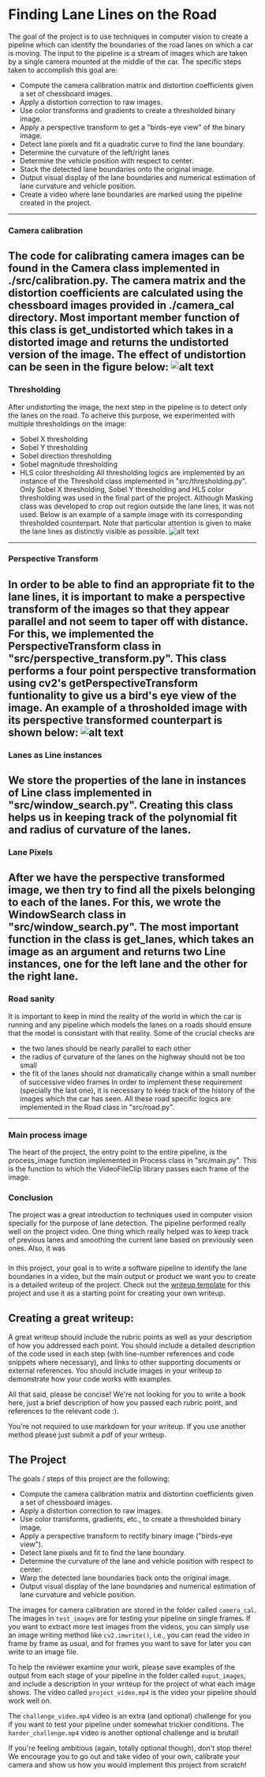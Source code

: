 # **Finding Lane Lines on the Road** 

The goal of the project is to use techniques in computer vision to create a pipeline which can identify the boundaries of the road lanes on which a car is moving. 
The input to the pipeline is a stream of images which are taken by a single camera mounted at the middle of the car. 
The specific steps taken to accomplish this goal are: 
* Compute the camera calibration matrix and distortion coefficients given a set of chessboard images.
* Apply a distortion correction to raw images.
* Use color transforms and gradients to create a thresholded binary image.
* Apply a perspective transform to get a "birds-eye view" of the binary image.
* Detect lane pixels and fit a quadratic curve to find the lane boundary.
* Determine the curvature of the left/right lanes 
* Determine the vehicle position with respect to center.
* Stack the detected lane boundaries onto the original image.
* Output visual display of the lane boundaries and numerical estimation of lane curvature and vehicle position.
* Create a video where lane boundaries are marked using the pipeline created in the project. 

[//]: # (Image References)

[image1]: ./src/output_images/camera_calibration_combined.jpg "Undistorted"
[image2]: ./src/output_images/thresholded_image_combined.jpg "Thresholded"
[image3]: ./src/output_images/perspective_combined.jpg "Perspective"
---

### Camera calibration
The code for calibrating camera images can be found in the Camera class implemented in ./src/calibration.py. 
The camera matrix and the distortion coefficients are calculated using the chessboard images provided in ./camera_cal directory. 
Most important member function of this class is get_undistorted which takes in a distorted image and returns the undistorted version of the image.
The effect of undistortion can be seen in the figure below:
![alt text][image1] 
---
###

### Thresholding
After undistorting the image, the next step in the pipeline is to detect only the lanes on the road. To acheive this purpose, we experimented with multiple thresholdings on the image:
* Sobel X thresholding
* Sobel Y thresholding
* Sobel direction thresholding
* Sobel magnitude thresholding
* HLS color thresholding
All thresholding logics are implemented by an instance of the Threshold class implemented in "src/thresholding.py". Only Sobel X thresholding, Sobel Y thresholding and HLS color thresholding was used in the final part of the project. Although Masking class was developed to crop out region outside the lane lines, it was not used. Below is an example of a sample image with its corresponding thresholded counterpart. Note that particular attention is given to make the lane lines as distinctly visible as possible. 
![alt text][image2]
--- 
###

### Perspective Transform
In order to be able to find an appropriate fit to the lane lines, it is important to make a perspective transform of the images so that they appear parallel and not seem to taper off with distance. For this, we implemented the PerspectiveTransform class in "src/perspective_transform.py". This class performs a four point perspective transformation using cv2's getPerspectiveTransform funtionality to give us a bird's eye view of the image. An example of a throsholded image with its perspective transformed counterpart is shown below:
![alt text][image3] 
---
###

### Lanes as Line instances
We store the properties of the lane in instances of Line class implemented in "src/window_search.py". Creating this class helps us in keeping track of the polynomial fit and radius of curvature of the lanes.
---
###

### Lane Pixels
After we have the perspective transformed image, we then try to find all the pixels belonging to each of the lanes. For this, we wrote the WindowSearch class in "src/window_search.py". The most important function in the class is get_lanes, which takes an image as an argument and returns two Line instances, one for the left lane and the other for the right lane. 
---
###

### Road sanity 
It is important to keep in mind the reality of the world in which the car is running and any pipeline which models the lanes on a roads should ensure that the model is consistant with that reality. Some of the crucial checks are
* the two lanes should be nearly parallel to each other
* the radius of curvature of the lanes on the highway should not be too small
* the fit of the lanes should not dramatically change within a small number of successive video frames 
In order to implement these requirement (specially the last one), it is necessary to keep track of the history of the images which the car has seen. 
All these road specific logics are implemented in the Road class in "src/road.py". 
---
###


### Main process image
The heart of the project, the entry point to the entire pipeline, is the process_image function implemented in Process class in "src/main.py". This is the function to which the VideoFileClip library passes each frame of the image.  
###

### Conclusion
The project was a great introduction to techniques used in computer vision specially for the purpose of lane detection. The pipeline performed really well on the project video. One thing which really helped was to keep track of previous lanes and smoothing the current lane based on previously seen ones. Also, it was  	 
###


In this project, your goal is to write a software pipeline to identify the lane boundaries in a video, but the main output or product we want you to create is a detailed writeup of the project.  Check out the [writeup template](https://github.com/udacity/CarND-Advanced-Lane-Lines/blob/master/writeup_template.md) for this project and use it as a starting point for creating your own writeup.  

Creating a great writeup:
---
A great writeup should include the rubric points as well as your description of how you addressed each point.  You should include a detailed description of the code used in each step (with line-number references and code snippets where necessary), and links to other supporting documents or external references.  You should include images in your writeup to demonstrate how your code works with examples.  

All that said, please be concise!  We're not looking for you to write a book here, just a brief description of how you passed each rubric point, and references to the relevant code :). 

You're not required to use markdown for your writeup.  If you use another method please just submit a pdf of your writeup.

The Project
---

The goals / steps of this project are the following:

* Compute the camera calibration matrix and distortion coefficients given a set of chessboard images.
* Apply a distortion correction to raw images.
* Use color transforms, gradients, etc., to create a thresholded binary image.
* Apply a perspective transform to rectify binary image ("birds-eye view").
* Detect lane pixels and fit to find the lane boundary.
* Determine the curvature of the lane and vehicle position with respect to center.
* Warp the detected lane boundaries back onto the original image.
* Output visual display of the lane boundaries and numerical estimation of lane curvature and vehicle position.

The images for camera calibration are stored in the folder called `camera_cal`.  The images in `test_images` are for testing your pipeline on single frames.  If you want to extract more test images from the videos, you can simply use an image writing method like `cv2.imwrite()`, i.e., you can read the video in frame by frame as usual, and for frames you want to save for later you can write to an image file.  

To help the reviewer examine your work, please save examples of the output from each stage of your pipeline in the folder called `ouput_images`, and include a description in your writeup for the project of what each image shows.    The video called `project_video.mp4` is the video your pipeline should work well on.  

The `challenge_video.mp4` video is an extra (and optional) challenge for you if you want to test your pipeline under somewhat trickier conditions.  The `harder_challenge.mp4` video is another optional challenge and is brutal!

If you're feeling ambitious (again, totally optional though), don't stop there!  We encourage you to go out and take video of your own, calibrate your camera and show us how you would implement this project from scratch!
